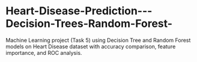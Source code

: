 # Heart-Disease-Prediction---Decision-Trees-Random-Forest-
Machine Learning project (Task 5) using Decision Tree and Random Forest models on Heart Disease dataset with accuracy comparison, feature importance, and ROC analysis.
